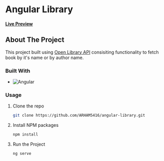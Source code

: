# Angular Library 

#### [Live Preview](https://angular-library-pwa.vercel.app/)

## About The Project

This project built using [Open Library API](https://openlibrary.org) consisiting functionality to fetch book by it's name or by author name.

### Built With

* ![Angular](https://img.shields.io/badge/angular-%23DD0031.svg?style=for-the-badge&logo=angular&logoColor=white)


### Usage

1. Clone the repo
   ```sh
   git clone https://github.com/ARHAM5416/angular-library.git
   ```
2. Install NPM packages
   ```sh
   npm install
   ```
3. Run the Project
   ```sh
   ng serve
   ```
